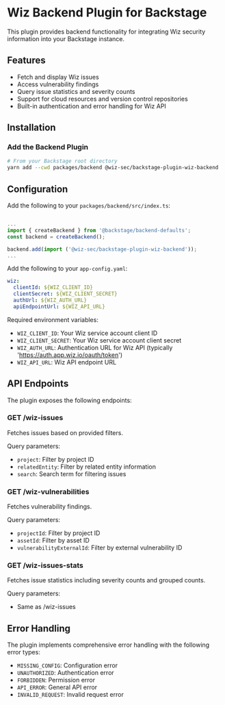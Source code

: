 # Wiz Backend Plugin for Backstage

This plugin provides backend functionality for integrating Wiz security information into your Backstage instance.

## Features

- Fetch and display Wiz issues
- Access vulnerability findings
- Query issue statistics and severity counts
- Support for cloud resources and version control repositories
- Built-in authentication and error handling for Wiz API

## Installation

### Add the Backend Plugin

```bash
# From your Backstage root directory
yarn add --cwd packages/backend @wiz-sec/backstage-plugin-wiz-backend
```

## Configuration

Add the following to your `packages/backend/src/index.ts`:

```typescript

...
import { createBackend } from '@backstage/backend-defaults';
const backend = createBackend();

backend.add(import ('@wiz-sec/backstage-plugin-wiz-backend'));
...
```

Add the following to your `app-config.yaml`:

```yaml
wiz:
  clientId: ${WIZ_CLIENT_ID}
  clientSecret: ${WIZ_CLIENT_SECRET}
  authUrl: ${WIZ_AUTH_URL}
  apiEndpointUrl: ${WIZ_API_URL}
```

Required environment variables:

- `WIZ_CLIENT_ID`: Your Wiz service account client ID
- `WIZ_CLIENT_SECRET`: Your Wiz service account client secret
- `WIZ_AUTH_URL`: Authentication URL for Wiz API (typically 'https://auth.app.wiz.io/oauth/token')
- `WIZ_API_URL`: Wiz API endpoint URL

## API Endpoints

The plugin exposes the following endpoints:

### GET /wiz-issues

Fetches issues based on provided filters.

Query parameters:

- `project`: Filter by project ID
- `relatedEntity`: Filter by related entity information
- `search`: Search term for filtering issues

### GET /wiz-vulnerabilities

Fetches vulnerability findings.

Query parameters:

- `projectId`: Filter by project ID
- `assetId`: Filter by asset ID
- `vulnerabilityExternalId`: Filter by external vulnerability ID

### GET /wiz-issues-stats

Fetches issue statistics including severity counts and grouped counts.

Query parameters:

- Same as /wiz-issues

## Error Handling

The plugin implements comprehensive error handling with the following error types:

- `MISSING_CONFIG`: Configuration error
- `UNAUTHORIZED`: Authentication error
- `FORBIDDEN`: Permission error
- `API_ERROR`: General API error
- `INVALID_REQUEST`: Invalid request error
